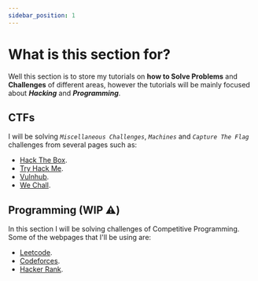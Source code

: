 ```yaml
---
sidebar_position: 1
---
```


# What is this section for?

Well this section is to store my tutorials on **how to Solve Problems** and **Challenges** of different areas, however the tutorials will be mainly focused about ***Hacking*** and ***Programming***.

## CTFs

I will be solving *`Miscellaneous Challenges`*, *`Machines`* and *`Capture The Flag`* challenges from several pages such as:

- [Hack The Box](https://hackthebox.com/).
- [Try Hack Me](https://tryhackme.com/).
- [Vulnhub](https://www.vulnhub.com/).
- [We Chall](https://www.wechall.net/profile/Youngermaster).

## Programming (WIP ⚠️)

In this section I will be solving challenges of Competitive Programming. Some of the webpages that I'll be using are:

- [Leetcode](https://leetcode.com/).
- [Codeforces](https://codeforces.com/).
- [Hacker Rank](https://www.hackerrank.com/).
